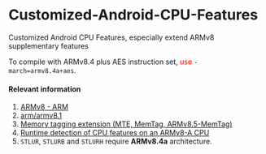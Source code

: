 # Customized-Android-CPU-Features
Customized Android CPU Features, especially extend ARMv8 supplementary features

To compile with ARMv8.4 plus AES instruction set, <font color="red">use</font> `-march=armv8.4a+aes`.

#### Relevant information

1. [ARMv8 - ARM](https://en.wikichip.org/wiki/arm/armv8)
1. [arm/armv8.1](https://en.wikichip.org/wiki/arm/armv8.1)
1. [Memory tagging extension (MTE, MemTag, ARMv8.5-MemTag)](https://en.wikichip.org/wiki/arm/mte)
1. [Runtime detection of CPU features on an ARMv8-A CPU](https://community.arm.com/developer/tools-software/oss-platforms/b/android-blog/posts/runtime-detection-of-cpu-features-on-an-armv8-a-cpu)
1. `STLUR`, `STLURB` and `STLURH` require **ARMv8.4a** architecture.
